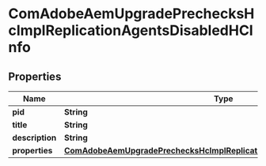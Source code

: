 

# ComAdobeAemUpgradePrechecksHcImplReplicationAgentsDisabledHCInfo

## Properties

Name | Type | Description | Notes
------------ | ------------- | ------------- | -------------
**pid** | **String** |  |  [optional]
**title** | **String** |  |  [optional]
**description** | **String** |  |  [optional]
**properties** | [**ComAdobeAemUpgradePrechecksHcImplReplicationAgentsDisabledHCProperties**](ComAdobeAemUpgradePrechecksHcImplReplicationAgentsDisabledHCProperties.md) |  |  [optional]



